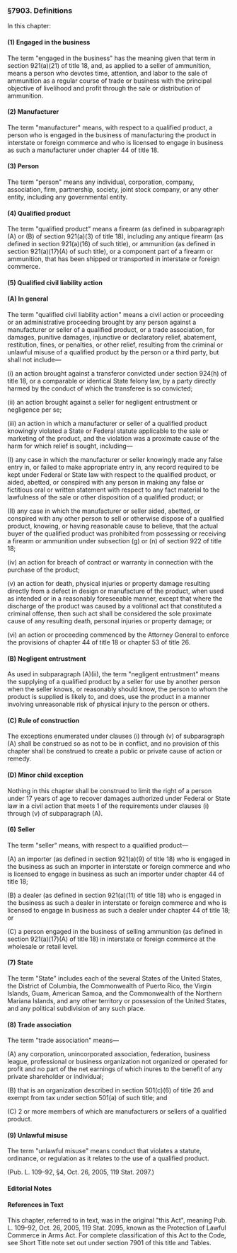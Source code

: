 ### §7903. Definitions ###

In this chapter:

#### (1) Engaged in the business ####

The term "engaged in the business" has the meaning given that term in section 921(a)(21) of title 18, and, as applied to a seller of ammunition, means a person who devotes time, attention, and labor to the sale of ammunition as a regular course of trade or business with the principal objective of livelihood and profit through the sale or distribution of ammunition.

#### (2) Manufacturer ####

The term "manufacturer" means, with respect to a qualified product, a person who is engaged in the business of manufacturing the product in interstate or foreign commerce and who is licensed to engage in business as such a manufacturer under chapter 44 of title 18.

#### (3) Person ####

The term "person" means any individual, corporation, company, association, firm, partnership, society, joint stock company, or any other entity, including any governmental entity.

#### (4) Qualified product ####

The term "qualified product" means a firearm (as defined in subparagraph (A) or (B) of section 921(a)(3) of title 18), including any antique firearm (as defined in section 921(a)(16) of such title), or ammunition (as defined in section 921(a)(17)(A) of such title), or a component part of a firearm or ammunition, that has been shipped or transported in interstate or foreign commerce.

#### (5) Qualified civil liability action ####

#### (A) In general ####

The term "qualified civil liability action" means a civil action or proceeding or an administrative proceeding brought by any person against a manufacturer or seller of a qualified product, or a trade association, for damages, punitive damages, injunctive or declaratory relief, abatement, restitution, fines, or penalties, or other relief, resulting from the criminal or unlawful misuse of a qualified product by the person or a third party, but shall not include—

(i) an action brought against a transferor convicted under section 924(h) of title 18, or a comparable or identical State felony law, by a party directly harmed by the conduct of which the transferee is so convicted;

(ii) an action brought against a seller for negligent entrustment or negligence per se;

(iii) an action in which a manufacturer or seller of a qualified product knowingly violated a State or Federal statute applicable to the sale or marketing of the product, and the violation was a proximate cause of the harm for which relief is sought, including—

(I) any case in which the manufacturer or seller knowingly made any false entry in, or failed to make appropriate entry in, any record required to be kept under Federal or State law with respect to the qualified product, or aided, abetted, or conspired with any person in making any false or fictitious oral or written statement with respect to any fact material to the lawfulness of the sale or other disposition of a qualified product; or

(II) any case in which the manufacturer or seller aided, abetted, or conspired with any other person to sell or otherwise dispose of a qualified product, knowing, or having reasonable cause to believe, that the actual buyer of the qualified product was prohibited from possessing or receiving a firearm or ammunition under subsection (g) or (n) of section 922 of title 18;

(iv) an action for breach of contract or warranty in connection with the purchase of the product;

(v) an action for death, physical injuries or property damage resulting directly from a defect in design or manufacture of the product, when used as intended or in a reasonably foreseeable manner, except that where the discharge of the product was caused by a volitional act that constituted a criminal offense, then such act shall be considered the sole proximate cause of any resulting death, personal injuries or property damage; or

(vi) an action or proceeding commenced by the Attorney General to enforce the provisions of chapter 44 of title 18 or chapter 53 of title 26.

#### (B) Negligent entrustment ####

As used in subparagraph (A)(ii), the term "negligent entrustment" means the supplying of a qualified product by a seller for use by another person when the seller knows, or reasonably should know, the person to whom the product is supplied is likely to, and does, use the product in a manner involving unreasonable risk of physical injury to the person or others.

#### (C) Rule of construction ####

The exceptions enumerated under clauses (i) through (v) of subparagraph (A) shall be construed so as not to be in conflict, and no provision of this chapter shall be construed to create a public or private cause of action or remedy.

#### (D) Minor child exception ####

Nothing in this chapter shall be construed to limit the right of a person under 17 years of age to recover damages authorized under Federal or State law in a civil action that meets 1 of the requirements under clauses (i) through (v) of subparagraph (A).

#### (6) Seller ####

The term "seller" means, with respect to a qualified product—

(A) an importer (as defined in section 921(a)(9) of title 18) who is engaged in the business as such an importer in interstate or foreign commerce and who is licensed to engage in business as such an importer under chapter 44 of title 18;

(B) a dealer (as defined in section 921(a)(11) of title 18) who is engaged in the business as such a dealer in interstate or foreign commerce and who is licensed to engage in business as such a dealer under chapter 44 of title 18; or

(C) a person engaged in the business of selling ammunition (as defined in section 921(a)(17)(A) of title 18) in interstate or foreign commerce at the wholesale or retail level.

#### (7) State ####

The term "State" includes each of the several States of the United States, the District of Columbia, the Commonwealth of Puerto Rico, the Virgin Islands, Guam, American Samoa, and the Commonwealth of the Northern Mariana Islands, and any other territory or possession of the United States, and any political subdivision of any such place.

#### (8) Trade association ####

The term "trade association" means—

(A) any corporation, unincorporated association, federation, business league, professional or business organization not organized or operated for profit and no part of the net earnings of which inures to the benefit of any private shareholder or individual;

(B) that is an organization described in section 501(c)(6) of title 26 and exempt from tax under section 501(a) of such title; and

(C) 2 or more members of which are manufacturers or sellers of a qualified product.

#### (9) Unlawful misuse ####

The term "unlawful misuse" means conduct that violates a statute, ordinance, or regulation as it relates to the use of a qualified product.

(Pub. L. 109–92, §4, Oct. 26, 2005, 119 Stat. 2097.)

#### **Editorial Notes** ####

#### References in Text ####

This chapter, referred to in text, was in the original "this Act", meaning Pub. L. 109–92, Oct. 26, 2005, 119 Stat. 2095, known as the Protection of Lawful Commerce in Arms Act. For complete classification of this Act to the Code, see Short Title note set out under section 7901 of this title and Tables.